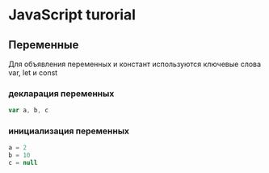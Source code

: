 # JavaScript turorial

## Переменные 

Для объявления переменных и констант используются ключевые слова var, let и const

### декларация переменных

```js
var a, b, c
```

### инициализация переменных

```js
a = 2
b = 10
c = null
```
